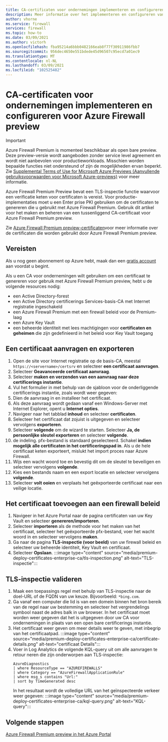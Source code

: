 ```yaml
---
title: CA-certificaten voor ondernemingen implementeren en configureren voor Azure Firewall Premium preview
description: Meer informatie over het implementeren en configureren van ondernemings-CA-certificaten voor Azure Firewall Premium preview.
author: vhorne
ms.service: firewall
services: firewall
ms.topic: how-to
ms.date: 03/09/2021
ms.author: victorh
ms.openlocfilehash: fba95214a6bbb0482166eab8f77f30911986fbb7
ms.sourcegitcommit: 956dec4650e551bdede45d96507c95ecd7a01ec9
ms.translationtype: MT
ms.contentlocale: nl-NL
ms.lasthandoff: 03/09/2021
ms.locfileid: "102525482"
---
```

# <a name="deploy-and-configure-enterprise-ca-certificates-for-azure-firewall-preview"></a>CA-certificaten voor ondernemingen implementeren en configureren voor Azure Firewall preview

> [!IMPORTANT]
> Azure Firewall Premium is momenteel beschikbaar als open bare preview.
> Deze preview-versie wordt aangeboden zonder service level agreement en wordt niet aanbevolen voor productieworkloads. Misschien worden bepaalde functies niet ondersteund of zijn de mogelijkheden ervan beperkt. Zie [Supplemental Terms of Use for Microsoft Azure Previews (Aanvullende gebruiksvoorwaarden voor Microsoft Azure-previews)](https://azure.microsoft.com/support/legal/preview-supplemental-terms/) voor meer informatie.


Azure Firewall Premium Preview bevat een TLS-inspectie functie waarvoor een verificatie keten voor certificaten is vereist. Voor productie-implementaties moet u een Enter prise PKI gebruiken om de certificaten te genereren die u gebruikt met Azure Firewall Premium. Gebruik dit artikel voor het maken en beheren van een tussenliggend CA-certificaat voor Azure Firewall Premium preview.

Zie [Azure Firewall Premium preview-certificaten](premium-certificates.md)voor meer informatie over de certificaten die worden gebruikt door Azure Firewall Premium preview.

## <a name="prerequisites"></a>Vereisten

Als u nog geen abonnement op Azure hebt, maak dan een [gratis account](https://azure.microsoft.com/free/?WT.mc_id=A261C142F) aan voordat u begint.

Als u een CA voor ondernemingen wilt gebruiken om een certificaat te genereren voor gebruik met Azure Firewall Premium preview, hebt u de volgende resources nodig: 

- een Active Directory-forest 
- een Active Directory certificerings Services-basis-CA met Internet registratie ingeschakeld 
- een Azure Firewall Premium met een firewall beleid voor de Premium-laag 
- een Azure Key Vault 
- een beheerde identiteit met lees machtigingen voor **certificaten en geheimen** die zijn gedefinieerd in het beleid voor Key Vault toegang 

## <a name="request-and-export-a-certificate"></a>Een certificaat aanvragen en exporteren

1. Open de site voor Internet registratie op de basis-CA, meestal `https://<servername>/certsrv` en selecteer **een certificaat aanvragen**.
1. Selecteer **Geavanceerde certificaat aanvraag**.
1. Selecteer **maken en verzenden van een aanvraag naar deze certificerings instantie**.
1. Vul het formulier in met behulp van de sjabloon voor de onderliggende certificerings instantie, zoals wordt weer gegeven:
1. Dien de aanvraag in en installeer het certificaat.
1. Als deze aanvraag wordt gedaan vanaf een Windows-Server met Internet Explorer, opent u **Internet opties**.
1. Navigeer naar het tabblad **inhoud** en selecteer **certificaten**.
1. Selecteer het certificaat dat zojuist is uitgegeven en selecteer vervolgens **exporteren**.
1. Selecteer **volgende** om de wizard te starten. Selecteer **Ja, de persoonlijke sleutel exporteren** en selecteer **volgende**.
1. de indeling. pfx-bestand is standaard geselecteerd. Schakel **indien mogelijk alle certificaten in het certificeringspad in**. Als u de hele certificaat keten exporteert, mislukt het import proces naar Azure Firewall.
1. Wijs een wacht woord toe en bevestig dit om de sleutel te beveiligen en selecteer vervolgens **volgende**.
1. Kies een bestands naam en een export locatie en selecteer vervolgens **volgende**.
1. Selecteer **volt ooien** en verplaats het geëxporteerde certificaat naar een veilige locatie.

## <a name="add-the-certificate-to-a-firewall-policy"></a>Het certificaat toevoegen aan een firewall beleid

1. Navigeer in het Azure Portal naar de pagina certificaten van uw Key Vault en selecteer **genereren/importeren**.
1. Selecteer **importeren** als de methode voor het maken van het certificaat, selecteer het geëxporteerde pfx-bestand, voer het wacht woord in en selecteer vervolgens **maken**.
1. Ga naar de pagina **TLS-inspectie (voor beeld)** van uw firewall beleid en selecteer uw beheerde identiteit, Key Vault en certificaat. 
1. Selecteer **Opslaan**.
   :::image type="content" source="media/premium-deploy-certificates-enterprise-ca/tls-inspection.png" alt-text="TLS-inspectie":::

## <a name="validate-tls-inspection"></a>TLS-inspectie valideren

1. Maak een toepassings regel met behulp van TLS-inspectie naar de doel-URL of de FQDN van uw keuze.  Bijvoorbeeld: `*bing.com`.
1. Ga vanaf een computer die lid is van een domein binnen het bron bereik van de regel naar uw bestemming en selecteer het vergrendelings symbool naast de adres balk in uw browser. In het certificaat moet worden weer gegeven dat het is uitgegeven door uw CA voor ondernemingen in plaats van een open bare certificerings instantie.
1. Het certificaat weer geven om meer details weer te geven, met inbegrip van het certificaatpad.
   :::image type="content" source="media/premium-deploy-certificates-enterprise-ca/certificate-details.png" alt-text="certificaat Details":::
1. Voer in Log Analytics de volgende KQL-query uit om alle aanvragen te retour neren die zijn onderworpen aan TLS-inspectie:
   ```
   AzureDiagnostics 
   | where ResourceType == "AZUREFIREWALLS" 
   | where Category == "AzureFirewallApplicationRule" 
   | where msg_s contains "Url:" 
   | sort by TimeGenerated desc
   ```
   In het resultaat wordt de volledige URL van het geïnspecteerde verkeer weer gegeven: :::image type="content" source="media/premium-deploy-certificates-enterprise-ca/kql-query.png" alt-text="KQL-query":::

## <a name="next-steps"></a>Volgende stappen

[Azure Firewall Premium preview in het Azure Portal](premium-portal.md)

